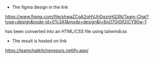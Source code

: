 * The figma design in the link 

https://www.figma.com/file/shwaZCgA2qHVJhDgznHQ3N/Team-Chat?type=design&node-id=0%3A1&mode=design&t=6oO7Gj0If2iCY90w-1

has been converted into an HTML/CSS file using tailwindcss

* The result is hosted on link

https://teamchatkitchenspurs.netlify.app/
